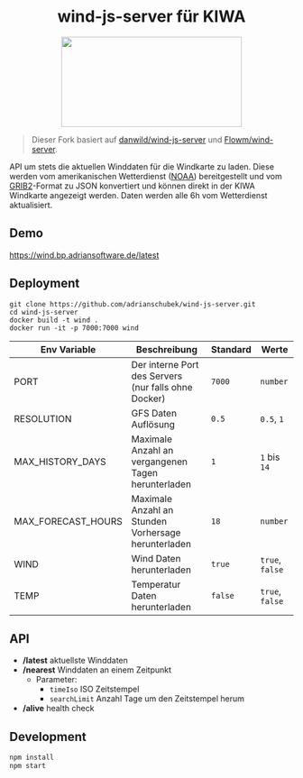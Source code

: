 <h1 align="center">wind-js-server für KIWA</h1>
<p align="center">   
    <img width="320" height="160" src="https://bp.adriansoftware.de/media/logo-v1.svg?ref=gh-back"> <!-- Todo make file local -->
</p>

> Dieser Fork basiert auf [danwild/wind-js-server](https://github.com/danwild/wind-js-server) und [Flowm/wind-server](https://github.com/Flowm/wind-server).

API um stets die aktuellen Winddaten für die Windkarte zu laden. Diese werden vom amerikanischen Wetterdienst ([NOAA](http://nomads.ncep.noaa.gov/)) bereitgestellt und vom [GRIB2](http://en.wikipedia.org/wiki/GRIB)-Format zu JSON konvertiert und können direkt in der KIWA Windkarte angezeigt werden.
Daten werden alle 6h vom Wetterdienst aktualisiert.
## Demo

https://wind.bp.adriansoftware.de/latest


## Deployment
```
git clone https://github.com/adrianschubek/wind-js-server.git
cd wind-js-server
docker build -t wind .
docker run -it -p 7000:7000 wind
```

| Env Variable   | Beschreibung                             | Standard | Werte     |
|------------|-----------------------------------------|---------|-------------|
| PORT       | Der interne Port des Servers (nur falls ohne Docker)     | `7000`    | `number` |
| RESOLUTION | GFS Daten Auflösung           | `0.5`     | `0.5`, `1`      |
| MAX_HISTORY_DAYS | Maximale Anzahl an vergangenen Tagen herunterladen | `1` | `1` bis `14` |
| MAX_FORECAST_HOURS | Maximale Anzahl an Stunden Vorhersage herunterladen | `18` | `number` |
| WIND       | Wind Daten herunterladen        | `true`    | `true`, `false` |
| TEMP       | Temperatur Daten herunterladen | `false`   | `true`, `false` |

## API
- **/latest** aktuellste Winddaten
- **/nearest** Winddaten an einem Zeitpunkt
	- Parameter:
		- `timeIso` ISO Zeitstempel
		- `searchLimit` Anzahl Tage um den Zeitstempel herum
- **/alive** health check

## Development
```bash
npm install
npm start
```